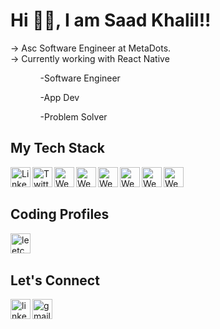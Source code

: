 <h1>Hi 👋🏻, I am Saad Khalil!! </h1>
<p>
   -> Asc Software Engineer at MetaDots.<br>
   -> Currently working with React Native
</p>

<ul>
    <ol>
    -Software Engineer
    </ol>
    <ol>
    -App Dev
    </ol>
    <ol>
    -Problem Solver
    </ol>
</ul>

## My Tech Stack

<img align="left" alt="LinkedIn" width="32px" src="https://img.icons8.com/color/48/javascript--v1.png" alt="javascript--v1" />
<img align="left" alt="Twitter" width="32px" src="https://img.icons8.com/color/48/react-native.png" alt="react react-native" />
<img align="left" alt="Website" width="32px" src="https://img.icons8.com/color/48/nodejs.png" alt="nodejs" />
<img align="left" alt="Website" width="32px" src="https://img.icons8.com/fluency/48/express-js.png" alt="express-js" />
<img align="left" alt="Website" width="32px" src="https://img.icons8.com/nolan/64/mongo-db.png" alt="mongo-db"/>
<img align="left" alt="Website" width="32px" src="https://img.icons8.com/color/48/c-plus-plus-logo.png" alt="c-plus-plus-logo" />
<img align="left" alt="Website" width="32px" src="https://img.icons8.com/color/48/c-programming.png" alt="c-programming"/>
<img align="left" alt="Website" width="32px" src="https://img.icons8.com/color/48/python--v1.png" alt="python--v1"/>



<br />
<br />

## Coding Profiles
<a  width="40px" href="https://leetcode.com/saad_999/">
  <img align="left" src="https://i.ibb.co/0Q5hfMX/leetcode.png" alt="leetcode" width="32px">
</a>

<br />
<br />



## Let's Connect
<a  width="40px" href="https://www.linkedin.com/in/saad-khalil-0912b2232/">
  <img align="left"  width="32px" src="https://img.icons8.com/color/48/linkedin.png" alt="linkedin" />
</a>
<a href="mailto:saadkhalil9999@gmail.com">
    <img align="left"  width="32px"  src="https://img.icons8.com/color/48/gmail-new.png" alt="gmail-new">
</a>
